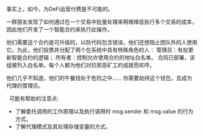 事实上，如今，为DeFi运营付费是不可能的。

一群朋友发现了如何通过在一个交易中批量处理来稍微降低执行多个交易的成本，因此他们开发了一个智能合约来执行此操作。

他们需要这个合约是可升级的，以防代码包含错误，他们还想阻止团队外的人使用它。为此，他们投票并分配了两个在系统中具有特殊角色的人：
管理员：有权更新智能合约的逻辑；
所有者：控制允许使用合约的地址白名单。
合同已部署，该组被列入白名单。每个人都为他们对抗邪恶矿工的成就而欢呼。

他们几乎不知道，他们的午餐钱处于危险之中……
你需要劫持这个钱包，去成为代理的管理员。

&nbsp;
可能有帮助的注意点:
* 了解委托调用的工作原理以及执行调用时 msg.sender 和 msg.value 的行为方式。
* 了解代理模式及其处理存储变量的方式。
